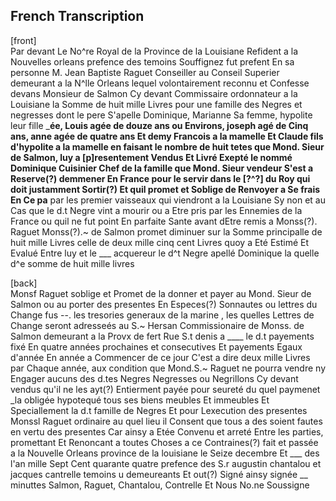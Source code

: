## French Transcription  

[front]  
Par devant Le No^re
Royal de la Province de la Louisiane Refident a la Nouvelles orleans
prefence des temoins Souffignez fut prefent En sa personne M. Jean
Baptiste Raguet Conseiller au Conseil Superier demeurant a la
N^lle Orleans lequel volontairement reconnu et Confesse devans
Monsieur de Salmon Cy devant Commissaire ordonnateur a la
Louisiane la Somme de huit mille Livres pour une famille des
Negres et negresses dont le pere S'apelle Dominique, Marianne
Sa femme, hypolite leur fille ___ée, Louis agée de douze ans
ou Environs, joseph agé de Cinq ans, anne agée de quatre ans Et demy
Francois a la mamelle Et Claude fils d'hypolite a la mamelle en
faisant le nombre de huit tetes que Mond. Sieur de Salmon, luy
a [p]resentement Vendus Et Livré Exepté le nommé Dominique
Cuisinier Chef de la famille que Mond. Sieur vendeur S'est a
Reserve(?) demmener En France pour le servir dans le [?^?] du Roy
qui doit justamment Sortir(?) Et quil promet et Soblige de Renvoyer
a Se frais En Ce pa__ par les premier vaisseaux qui viendront
a la Louisiane Sy non et au Cas que le d.t Negre vint a mourir
ou a Etre pris par les Ennemies de la France ou quil ne fut point
En parfaite Sante avant dEtre remis a Monss(?). Raguet Monss(?).~
de Salmon promet diminuer sur la Somme principalle de huit
mille Livres celle de deux mille cinq cent Livres quoy a Eté
Estimé Et Evalué Entre luy et le ___ acquereur le d^t Negre
apellé Dominique la quelle d^e somme de huit mille livres

[back]  
Monsf Raguet soblige et Promet de la donner et payer au
Mond. Sieur de Salmon ou au porter des presentes En Especes(?)
Sonnautes ou lettres du Change fus --. les tresories generaux
de la marine , les quelles Lettres de Change seront adresseés
au S.~ Hersan Commissionaire de Monss. de Salmon demeurant
a la Provx de fert Rue S.t denis a ____ le d.t payements
fixé En quatre années prochaines et consecutives Et payements
Egaux d'année En année a Commencer de ce jour C'est a dire
deux mille Livres par Chaque année, aux condition que
Mond.S.~ Raguet ne pourra vendre ny Engager aucuns des d.tes
Negres Negresses ou Negrillons Cy devant vendus qu'il ne les
ayt(?) Entierment payée pour seureté du quel paymenet _la obligée
hypotequé tous ses biens meubles Et immeubles Et
Speciallement la d.t famille de Negres Et pour Lexecution des
presentes Monssl Raguet ordinaire au quel lieu il Consent
que tous a des soient fautes en vertu des presentes Car ainsy
a Etée Convenu et arreté Entre les parties, promettant Et
Renoncant a toutes Choses a ce Contraines(?) fait et passée a
la Nouvelle Orleans province de la louisiane le Seize
decembre Et ___ des l'an mille Sept Cent quarante quatre
prefence des S.r augustin chantalou et jacques cantrelle
temoins u demeureants Et out(?) Signé ainsy signée __ minuttes
Salmon, Raguet, Chantalou, Contrelle Et Nous No.ne Soussigne
